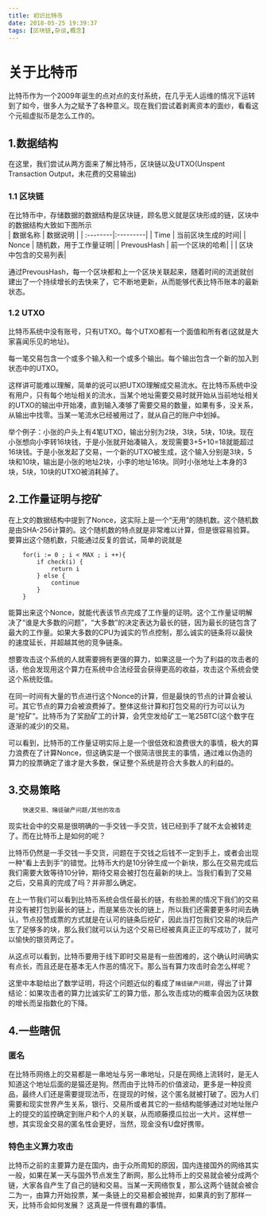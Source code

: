 ```yaml
---
title: 初识比特币
date: 2018-05-25 19:39:37
tags: [区块链,杂谈,概念]
---
```

# 关于比特币



比特币作为一个2009年诞生的点对点的支付系统，在几乎无人运维的情况下运转到了如今，很多人为之赋予了各种意义。现在我们尝试着剥离资本的面纱，看看这个元祖虚拟币是怎么工作的。


## 1.数据结构


在这里，我们尝试从两方面来了解比特币，区块链以及UTXO(Unspent Transaction Output，未花费的交易输出)

### 1.1 区块链
在比特币中，存储数据的数据结构是区块链，顾名思义就是区块形成的链，区块中的数据结构大致如下图所示    
| 数据名称 | 数据说明 | 
| :--------|:---------|
| Time   | 当前区块生成的时间|
| Nonce    | 随机数，用于工作量证明|
| PrevousHash | 前一个区块的哈希|
| <transactions>| 区块中包含的交易列表|

通过PrevousHash，每一个区块都和上一个区块关联起来，随着时间的流逝就创建出了一个持续增长的去快来了，它不断地更新，从而能够代表比特币账本的最新状态。

### 1.2 UTXO
比特币系统中没有账号，只有UTXO。每个UTXO都有一个面值和所有者(这就是大家喜闻乐见的地址)。

每一笔交易包含一个或多个输入和一个或多个输出。每个输出包含一个新的加入到状态中的UTXO。    

这样讲可能难以理解，简单的说可以把UTXO理解成交易流水。在比特币系统中没有用户，只有每个地址相关的流水，当某个地址需要交易时就开始从当前地址相关的UTXO的输出中开始凑，直到输入凑够了需要交易的数量，如果有多，没关系，从输出中找零。当某一笔流水已经被用过了，就从自己的账户中划掉。    

举个例子：小张的户头上有4笔UTXO，输出分别为2块，3块，5块，10块。现在小张想向小李转16块钱，于是小张就开始凑输入，发现需要3+5+10=18就能超过16块钱。于是小张发起了交易，一个新的UTXO被生成，这个输入分别是3块，5块和10块，输出是小张的地址2块，小李的地址16块。同时小张地址上本身的3块，5块，10块的UTXO被消耗掉了。



## 2.工作量证明与挖矿


在上文的数据结构中提到了Nonce，这实际上是一个“无用”的随机数。这个随机数是由SHA-256计算的。这个随机数的特点就是非常难以计算，但是很容易验算。要算出这个随机数，只能通过反复的尝试，简单的说就是
```
    for(i := 0 ; i < MAX ; i ++){
        if check(i) {
            return i
        } else {
            continue
        }
    } 
```
能算出来这个Nonce，就能代表该节点完成了工作量的证明。这个工作量证明解决了“谁是大多数的问题”，“大多数”的决定表达为最长的链，因为最长的链包含了最大的工作量。如果大多数的CPU为诚实的节点控制，那么诚实的链条将以最快的速度延长，并超越其他的竞争链条。

想要攻击这个系统的人就需要拥有更强的算力，如果这是一个为了利益的攻击者的话，他会发现用这个算力在系统中合法经营会获得更高的收益，攻击这个系统会使这个系统贬值。
 
在同一时间有大量的节点进行这个Nonce的计算，但是最快的节点的计算会被认可。其它节点的算力会被浪费掉了。整体这些计算和打包交易的行为可以认为是“挖矿”。比特币为了奖励矿工的计算，会凭空发给矿工一笔25BTC(这个数字在逐渐的减少)的交易。

可以看到，比特币的工作量证明实际上是一个很低效和浪费很大的事情，极大的算力浪费在了计算Nonce，但这确实是一个很简洁很民主的事情，通过难以伪造的算力的投票确定了谁才是大多数，保证整个系统是符合大多数人的利益的。


## 3.交易策略
> 

```
    快速交易、赌徒破产问题/其他的攻击
```
现实社会中的交易是很明确的一手交钱一手交货，钱已经到手了就不太会被转走了。而在比特币上是如何的呢？    

比特币仍然是一手交钱一手交货，问题在于交钱之后钱不一定到手上，或者会出现一种“看上去到手”的错觉。比特币大约是10分钟生成一个新块，那么在交易完成后我们需要大致等待10分钟，期待交易会被打包在最新的块上。当我们看到了交易之后，交易真的完成了吗？并非那么确定。

在上一节我们可以看到比特币系统会信任最长的链，有些脸黑的情况下我们的交易并没有被打包到最长的链上，而是某些次长的链上，所以我们还需要更多时间去确认，节点投赞成票的方式就是在认可的链条后挖矿，因此当打包我们交易的块后产生了足够多的块，那么我们就可以认为这个交易已经被真真正正的写成功了，就可以愉快的银货两讫了。

从这点可以看到，比特币要用于线下即时交易是有一些困难的，这个确认时间确实有点长，而且还是在基本无人作恶的情况下。那么当有算力攻击时会怎么样呢？

这里中本聪给出了数学证明，将这个问题近似的看成了`赌徒破产问题`，得出了计算结论：如果攻击者的算力比诚实矿工的算力低，那么攻击成功的概率会因为区块数的增长而呈指数化的下降。



## 4.一些瞎侃

### 匿名
在比特币网络上的交易都是一串地址与另一串地址，只是在网络上流转时，是无人知道这个地址后面的是猫还是狗。然而由于比特币的价值波动，更多是一种投资品，最终人们还是需要提现法币，在提现的时候，这个匿名就被打破了。因为人们需要和现实世界产生关系，银行、交易所或者其它的一些结构能够通过对地址账户上的提交的监控确定到账户和个人的关联，从而顺藤摸瓜拉出一大片。这样想一想，其实现金交易的匿名性会更好，当然，现金没有U盘好携带。

### 特色主义算力攻击

比特币之前的主要算力是在国内，由于众所周知的原因，国内连接国外的网络其实一般，如果在某一天与国外节点发生了断网，那么比特币上的交易就会被分成两个链，大家各自产生了自己的链和交易。当某一天网络恢复，那么这两个链就会被合二为一，由算力开始投票，某一条链上的交易都会被抛弃，如果真的到了那样一天，比特币会如何发展？ 这真是一件很有趣的事情。

